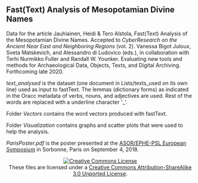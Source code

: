 ## Fast(Text) Analysis of Mesopotamian Divine Names

Data for the article Jauhiainen, Heidi & Tero Alstola, Fast(Text) Analysis of the Mesopotamian Divine Names. Accepted to *CyberResearch on the Ancient Near East and Neighboring Regions* (vol. 2). Vanessa Bigot Juloux, Sveta Matskevich, and Alessandro di Ludovico (eds.), in collaboration with Terhi Nurmikko Fuller and Randall W. Younker. Evaluating new tools and methods for Archaeological Data, Objects, Texts, and Digital Archiving. Forthcoming late 2020.

*text_analysed* is the dataset (one document in Lists/texts_used on its own line) used as input to fastText. The lemmas (dictionary forms) as indicated in the Oracc metadata of verbs, nouns, and adjectives are used. Rest of the words are replaced with a underline character '_'.

Folder _Vectors_ contains the word vectors produced with fastText.

Folder _Visualization_ contains graphs and scatter plots that were used to help the analysis.


*ParisPoster.pdf* is the poster presented at the [ASOR/EPHE-PSL European Symposium](http://ancient-worlds-symposium.eu) in Sorbonne, Paris on September 4, 2018. 



<p align="center">
<a rel="license" href="http://creativecommons.org/licenses/by-sa/3.0/"><img alt="Creative Commons License" style="border-width:0" src="https://i.creativecommons.org/l/by-sa/3.0/88x31.png" /></a><br />These files are licensed under a <a rel="license" href="http://creativecommons.org/licenses/by-sa/3.0/">Creative Commons Attribution-ShareAlike 3.0 Unported License</a>.</p>
